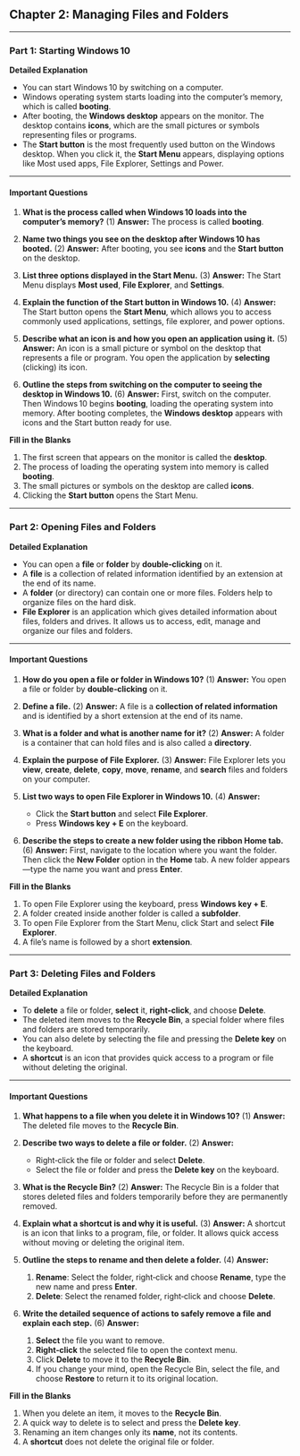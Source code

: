 ## Chapter 2: Managing Files and Folders

---

### Part 1: Starting Windows 10

**Detailed Explanation**

* You can start Windows 10 by switching on a computer.
* Windows operating system starts loading into the computer’s memory, which is called **booting**.
* After booting, the **Windows desktop** appears on the monitor. The desktop contains **icons**, which are the small pictures or symbols representing files or programs.
* The **Start button** is the most frequently used button on the Windows desktop. When you click it, the **Start Menu** appears, displaying options like Most used apps, File Explorer, Settings and Power.

---

#### Important Questions

1. **What is the process called when Windows 10 loads into the computer’s memory?** (1)
   **Answer:** The process is called **booting**.

2. **Name two things you see on the desktop after Windows 10 has booted.** (2)
   **Answer:** After booting, you see **icons** and the **Start button** on the desktop.

3. **List three options displayed in the Start Menu.** (3)
   **Answer:** The Start Menu displays **Most used**, **File Explorer**, and **Settings**.

4. **Explain the function of the Start button in Windows 10.** (4)
   **Answer:** The Start button opens the **Start Menu**, which allows you to access commonly used applications, settings, file explorer, and power options.

5. **Describe what an icon is and how you open an application using it.** (5)
   **Answer:** An icon is a small picture or symbol on the desktop that represents a file or program. You open the application by **selecting** (clicking) its icon.

6. **Outline the steps from switching on the computer to seeing the desktop in Windows 10.** (6)
   **Answer:** First, switch on the computer. Then Windows 10 begins **booting**, loading the operating system into memory. After booting completes, the **Windows desktop** appears with icons and the Start button ready for use.

**Fill in the Blanks**

1. The first screen that appears on the monitor is called the **desktop**.
2. The process of loading the operating system into memory is called **booting**.
3. The small pictures or symbols on the desktop are called **icons**.
4. Clicking the **Start button** opens the Start Menu.

---

### Part 2: Opening Files and Folders

**Detailed Explanation**

* You can open a **file** or **folder** by **double‑clicking** on it.
* A **file** is a collection of related information identified by an extension at the end of its name.
* A **folder** (or directory) can contain one or more files. Folders help to organize files on the hard disk.
* **File Explorer** is an application which gives detailed information about files, folders and drives. It allows us to access, edit, manage and organize our files and folders.

---

#### Important Questions

1. **How do you open a file or folder in Windows 10?** (1)
   **Answer:** You open a file or folder by **double‑clicking** on it.

2. **Define a file.** (2)
   **Answer:** A file is a **collection of related information** and is identified by a short extension at the end of its name.

3. **What is a folder and what is another name for it?** (2)
   **Answer:** A folder is a container that can hold files and is also called a **directory**.

4. **Explain the purpose of File Explorer.** (3)
   **Answer:** File Explorer lets you **view**, **create**, **delete**, **copy**, **move**, **rename**, and **search** files and folders on your computer.

5. **List two ways to open File Explorer in Windows 10.** (4)
   **Answer:**

   * Click the **Start button** and select **File Explorer**.
   * Press **Windows key + E** on the keyboard.

6. **Describe the steps to create a new folder using the ribbon Home tab.** (6)
   **Answer:** First, navigate to the location where you want the folder. Then click the **New Folder** option in the **Home** tab. A new folder appears—type the name you want and press **Enter**.

**Fill in the Blanks**

1. To open File Explorer using the keyboard, press **Windows key + E**.
2. A folder created inside another folder is called a **subfolder**.
3. To open File Explorer from the Start Menu, click Start and select **File Explorer**.
4. A file’s name is followed by a short **extension**.

---

### Part 3: Deleting Files and Folders

**Detailed Explanation**

* To **delete** a file or folder, **select** it, **right‑click**, and choose **Delete**.
* The deleted item moves to the **Recycle Bin**, a special folder where files and folders are stored temporarily.
* You can also delete by selecting the file and pressing the **Delete key** on the keyboard.
* A **shortcut** is an icon that provides quick access to a program or file without deleting the original.

---

#### Important Questions

1. **What happens to a file when you delete it in Windows 10?** (1)
   **Answer:** The deleted file moves to the **Recycle Bin**.

2. **Describe two ways to delete a file or folder.** (2)
   **Answer:**

   * Right‑click the file or folder and select **Delete**.
   * Select the file or folder and press the **Delete key** on the keyboard.

3. **What is the Recycle Bin?** (2)
   **Answer:** The Recycle Bin is a folder that stores deleted files and folders temporarily before they are permanently removed.

4. **Explain what a shortcut is and why it is useful.** (3)
   **Answer:** A shortcut is an icon that links to a program, file, or folder. It allows quick access without moving or deleting the original item.

5. **Outline the steps to rename and then delete a folder.** (4)
   **Answer:**

   1. **Rename**: Select the folder, right‑click and choose **Rename**, type the new name and press **Enter**.
   2. **Delete**: Select the renamed folder, right‑click and choose **Delete**.

6. **Write the detailed sequence of actions to safely remove a file and explain each step.** (6)
   **Answer:**

   1. **Select** the file you want to remove.
   2. **Right‑click** the selected file to open the context menu.
   3. Click **Delete** to move it to the **Recycle Bin**.
   4. If you change your mind, open the Recycle Bin, select the file, and choose **Restore** to return it to its original location.

**Fill in the Blanks**

1. When you delete an item, it moves to the **Recycle Bin**.
2. A quick way to delete is to select and press the **Delete key**.
3. Renaming an item changes only its **name**, not its contents.
4. A **shortcut** does not delete the original file or folder.
